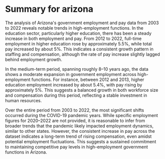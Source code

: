 # Summary for arizona

The analysis of Arizona's government employment and pay data from 2003 to 2022 reveals notable trends in high-employment functions. In the education sector, particularly higher education, there has been a steady increase in both employment and pay. From 2012 to 2022, full-time employment in higher education rose by approximately 5.5%, while total pay increased by about 5%. This indicates a consistent growth pattern in staffing and compensation, although the rate of pay increase slightly lagged behind employment growth.

In the medium-term period, spanning roughly 8–10 years ago, the data shows a moderate expansion in government employment across high-employment functions. For instance, between 2012 and 2013, higher education employment increased by about 5.4%, with pay rising by approximately 5%. This suggests a balanced growth in both workforce size and compensation during this period, reflecting a stable investment in human resources.

Over the entire period from 2003 to 2022, the most significant shifts occurred during the COVID-19 pandemic years. While specific employment figures for 2020–2022 are not provided, it is reasonable to infer from broader trends that the pandemic likely impacted employment dynamics, similar to other states. However, the consistent increase in pay across the dataset indicates a long-term trend of rising compensation, even amidst potential employment fluctuations. This suggests a sustained commitment to maintaining competitive pay levels in high-employment government functions in Arizona.